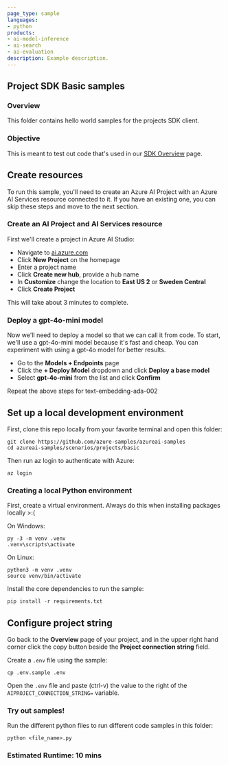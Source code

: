 ```yaml
---
page_type: sample
languages:
- python
products:
- ai-model-inference
- ai-search
- ai-evaluation
description: Example description.
---
```


## Project SDK Basic samples

### Overview

This folder contains hello world samples for the projects SDK client. 

### Objective

This is meant to test out code that's used in our [SDK Overview](https://aka.ms/aifoundrysdk) page.

## Create resources

To run this sample, you'll need to create an Azure AI Project with an Azure AI Services resource connected to it. If you have an existing one, you can skip these steps and move to the next section.

### Create an AI Project and AI Services resource

First we'll create a project in Azure AI Studio:
 - Navigate to [ai.azure.com](ai.azure.com)
 - Click **New Project** on the homepage
 - Enter a project name
 - Click **Create new hub**, provide a hub name
 - In **Customize** change the location to **East US 2** or **Sweden Central**
 - Click **Create Project**

This will take about 3 minutes to complete.

### Deploy a gpt-4o-mini model

Now we'll need to deploy a model so that we can call it from code. To start, we'll use a gpt-4o-mini model because it's fast and cheap. You can experiment with using a gpt-4o model for better results.
 - Go to the **Models + Endpoints** page
 - Click the **+ Deploy Model** dropdown and click **Deploy a base model**
 - Select **gpt-4o-mini** from the list and click **Confirm**

Repeat the above steps for text-embedding-ada-002

## Set up a local development environment

First, clone this repo locally from your favorite terminal and open this folder:
```
git clone https://github.com/azure-samples/azureai-samples
cd azureai-samples/scenarios/projects/basic
```

Then run az login to authenticate with Azure:
```
az login
```

### Creating a local Python environment

First, create a virtual environment. Always do this when installing packages locally >:(

On Windows:
```
py -3 -m venv .venv
.venv\scripts\activate
```

On Linux:
```
python3 -m venv .venv
source venv/bin/activate
```

Install the core dependencies to run the sample:
```Python
pip install -r requirements.txt
```

## Configure project string

Go back to the **Overview** page of your project, and in the upper right hand corner click the copy button beside the **Project connection string** field.

Create a ```.env``` file using the sample:
```
cp .env.sample .env
```

Open the ```.env``` file and paste (ctrl-v) the value to the right of the ```AIPROJECT_CONNECTION_STRING=``` variable.

### Try out samples!

Run the different python files to run different code samples in this folder:
```
python <file_name>.py
```

### Estimated Runtime: 10 mins
